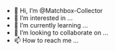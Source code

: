 - 👋 Hi, I’m @Matchbox-Collector
- 👀 I’m interested in ...
- 🌱 I’m currently learning ...
- 💞️ I’m looking to collaborate on ...
- 📫 How to reach me ...

<!---
Matchbox-Collector/Matchbox-Collector is a ✨ special ✨ repository because its `README.md` (this file) appears on your GitHub profile.
You can click the Preview link to take a look at your changes.
--->
